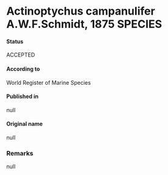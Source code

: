 Actinoptychus campanulifer A.W.F.Schmidt, 1875 SPECIES
=======

#### Status
ACCEPTED

#### According to
World Register of Marine Species

#### Published in
null

#### Original name
null

### Remarks
null